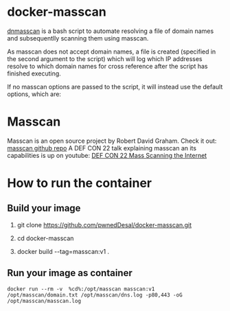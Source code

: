 docker-masscan
==============

[dnmasscan](https://github.com/rastating/dnmasscan) is a bash script to automate resolving a file of domain names and subsequentlly scanning them using masscan.

As masscan does not accept domain names, a file is created (specified in the second argument to the script) which will log which IP addresses resolve to which domain names for cross reference after the script has finished executing.

If no masscan options are passed to the script, it will instead use the default options, which are:

# Masscan
   Masscan is an open source project by Robert David Graham. Check it out: [masscan github repo](https://github.com/robertdavidgraham/masscan)
   A DEF CON 22 talk explaining masscan an its capabilities is up on youtube: [DEF CON 22 Mass Scanning the Internet](https://www.youtube.com/watch?v=UOWexFaRylM)


# How to run the container
## Build your image

1. git clone https://github.com/pwnedDesal/docker-masscan.git

2. cd docker-masscan

3. docker build --tag=masscan:v1 .

## Run your image as container 

`docker run --rm -v  %cd%:/opt/masscan masscan:v1 /opt/masscan/domain.txt /opt/masscan/dns.log -p80,443 -oG /opt/masscan/masscan.log`

## 

